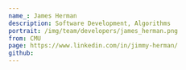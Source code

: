 ```yaml
---
name_: James Herman
description: Software Development, Algorithms
portrait: /img/team/developers/james_herman.png
from: CMU
page: https://www.linkedin.com/in/jimmy-herman/
github:
---
```

